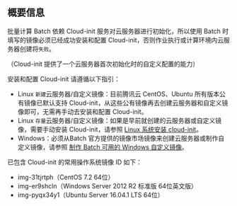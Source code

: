 ## 概要信息

批量计算 Batch 依赖 Cloud-init 服务对云服务器进行初始化，所以使用 Batch 时填写的镜像必须已经成功安装和配置 Cloud-init，否则作业执行或计算环境内云服务器创建将``失败``。

（Cloud-init 提供了一个云服务器首次初始化时的自定义配置的能力）

安装和配置 Cloud-init 请遵循以下指引：
* Linux ``新建``云服务器/自定义镜像：目前腾讯云 CentOS、Ubuntu 所有版本公有镜像已默认支持 Cloud-init，从这些公有镜像再去创建云服务器和自定义镜像即可，无需再手动去安装和配置 Cloud-init。
* Linux ``存量``云服务器/自定义镜像：如果是早前就创建的云服务器或自定义镜像，需要手动安装 Cloud-init，请参照 [Linux 系统安装 cloud-init](https://intl.cloud.tencent.com/document/product/213/12587)。
* Windows：必须从Batch 官方提供的镜像市场镜像来创建云服务器或制作自定义镜像，请参照 [制作 Batch 可用的 Windows 自定义镜像](https://intl.cloud.tencent.com/document/product/599/13035)。

已包含 Cloud-init 的常用操作系统镜像 ID 如下：
* img-31tjrtph（CentOS 7.2 64位）
* img-er9shcln（Windows Server 2012 R2 标准版 64位英文版）
* img-pyqx34y1（Ubuntu Server 16.04.1 LTS 64位）








